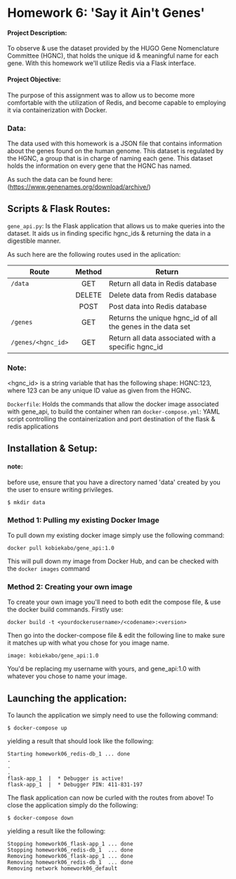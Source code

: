 # Homework 6: 'Say it Ain't Genes'

#### Project Description:
To observe & use the dataset provided by the HUGO Gene Nomenclature Committee (HGNC), that holds the unique id & meaningful name for each gene. With this homework we'll 
utilize Redis via a Flask interface.

#### Project Objective:
The purpose of this assignment was to allow us to become more comfortable with the utilization of Redis, and become capable to 
employing it via containerization with Docker.

### Data:
The data used with this homework is a JSON file that contains information about the genes found on the human genome. This dataset is regulated by the HGNC, a group that
is in charge of naming each gene. This dataset holds the information on every gene that the HGNC has named.

As such the data can be found here: (https://www.genenames.org/download/archive/)

## Scripts & Flask Routes:
`gene_api.py`:
Is the Flask application that allows us to make queries into the dataset. It aids us in finding specific hgnc_ids & returning the data in a digestible manner.


As such here are the following routes used in the aplication:

| Route         | Method        | Return |
| ------------- |:-------------:| ------------- |
| `/data`     | GET | Return all data in Redis database | 
| | DELETE |  Delete data from Redis database | 
| | POST | Post data into Redis database | 
| `/genes`    | GET |  Returns the unique hgnc_id of all the genes in the data set      |
| `/genes/<hgnc_id>`  | GET |  Return all data associated with a specific hgnc_id |

### Note: 
<hgnc_id> is a string variable that has the following shape: HGNC:123, where 123 can be any unique ID value as given from the HGNC.

`Dockerfile`: Holds the commands that allow the docker image associated with gene_api, to build the container when ran
`docker-compose.yml`: YAML script controlling the containerization and port destination of the flask & redis applications

## Installation & Setup:
#### note:
before use, ensure that you have a directory named 'data' created by you the user to ensure writing privileges.
```
$ mkdir data
```
### Method 1: Pulling my existing Docker Image
To pull down my existing docker image simply use the following command:
```
docker pull kobiekabo/gene_api:1.0
```
This will pull down my image from Docker Hub, and can be checked with the `docker images` command

### Method 2: Creating your own image
To create your own image you'll need to both edit the compose file, & use the docker build commands.
Firstly use:
```
docker build -t <yourdockerusername>/<codename>:<version>
```
Then go into the docker-compose file & edit the following line to make sure it matches up with what you chose for you image name.
```
image: kobiekabo/gene_api:1.0
```
You'd be replacing my username with yours, and gene_api:1.0 with whatever you chose to name your image.

## Launching the application:
To launch the application we simply need to use the following command:
```
$ docker-compose up
```
yielding a result that should look like the following:
```
Starting homework06_redis-db_1 ... done
.
.
.
flask-app_1  |  * Debugger is active!
flask-app_1  |  * Debugger PIN: 411-831-197
```
The flask application can now be curled with the routes from above!
To close the application simply do the following:
```
$ docker-compose down
```
yielding a result like the following:
```
Stopping homework06_flask-app_1 ... done
Stopping homework06_redis-db_1  ... done
Removing homework06_flask-app_1 ... done
Removing homework06_redis-db_1  ... done
Removing network homework06_default
```
